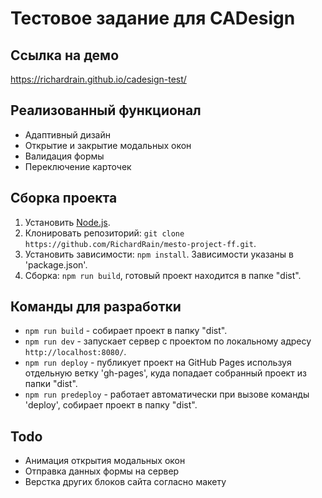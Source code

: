 # Тестовое задание для CADesign
## Ссылка на демо
https://richardrain.github.io/cadesign-test/

## Реализованный функционал
* Адаптивный дизайн
* Открытие и закрытие модальных окон
* Валидация формы
* Переключение карточек

## Сборка проекта
1. Установить [Node.js](https://docs.npmjs.com/downloading-and-installing-node-js-and-npm).
2. Клонировать репозиторий: ```git clone https://github.com/RichardRain/mesto-project-ff.git```.
3. Установить зависимости: ```npm install```. Зависимости указаны в 'package.json'.
4. Сборка: ```npm run build```, готовый проект находится в папке "dist".

## Команды для разработки
* ```npm run build``` - собирает проект в папку "dist".
* ```npm run dev``` - запускает сервер с проектом по локальному адресу ```http://localhost:8080/```.
* ```npm run deploy``` - публикует проект на GitHub Pages используя отдельную ветку 'gh-pages', куда попадает собранный проект из папки "dist".
* ```npm run predeploy``` - работает автоматически при вызове команды 'deploy', собирает проект в папку "dist".

## Todo
* Анимация открытия модальных окон
* Отправка данных формы на сервер
* Верстка других блоков сайта согласно макету